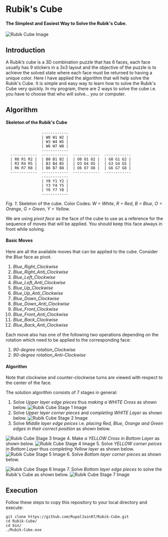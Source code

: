 # Rubik's Cube
#### The Simplest and Easiest Way to Solve the Rubik's Cube.

![Rubik Cube Image](/images/1.jpg)

## Introduction
A Rubik’s cube is a 3D combination puzzle that has 6 faces, each face usually has 9 stickers in a 3x3 layout and the objective of the puzzle is to achieve the solved state where each face must be returned to having a unique color. Here I have applied the algorithm that will help solve the Rubik's Cube. It is simple and easy way to learn how to solve the Rubik's Cube very quickly. In my program, there are 2 ways to solve the cube i.e. you have to choose that who will solve... you or computer. 

## Algorithm

#### Skeleton of the Rubik's Cube
```
                ------------
                | W0 W1 W2 |
                | W3 W4 W5 |
                | W6 W7 W8 |
                ------------
  ------------  ------------  ------------  ------------
  | R0 R1 R2 |  | B0 B1 B2 |  | O0 O1 O2 |  | G0 G1 G2 |
  | R3 R4 R5 |  | B3 B4 B5 |  | O3 O4 O5 |  | G3 G4 G5 |
  | R6 R7 R8 |  | B6 B7 B8 |  | O6 O7 O8 |  | G6 G7 G8 | 
  ------------  ------------  ------------  ------------
                ------------
                | Y0 Y1 Y2 | 
                | Y3 Y4 Y5 | 
                | Y6 Y7 Y8 | 
                ------------

```
*Fig. 1*: Skeleton of the cube. Color Codes: *W = White*, *R = Red*, *B = Blue*, *O = Orange*, *G = Green*, *Y = Yellow*.

We are using *pivot face* as the face of the cube to use as a reference for the sequence of moves that will be applied. You should keep this face always in front while solving.
 
#### Basic Moves
Here are all the available moves that can be applied to the cube. Consider the *Blue* face as pivot.
 
1.  *Blue_Right_Clockwise*
2.  *Blue_Right_Anti_Clockwise*
3.  *Blue_Left_Clockwise*
4.  *Blue_Left_Anti_Clockwise*
5.  *Blue_Up_Clockwise*
6.  *Blue_Up_Anti_Clockwise*
7.  *Blue_Down_Clockwise*
8.  *Blue_Down_Anti_Clockwise*
9.  *Blue_Front_Clockwise*
10. *Blue_Front_Anti_Clockwise*
11. *Blue_Back_Clockwise*
12. *Blue_Back_Anti_Clockwise*

Each move also has one of the following two operations depending on the rotation which need to be applied to the corresponding face:

1. *90-degree rotation_Clockwise*
2. *90-degree rotation_Anti-Clockwise*

#### Algorithm

Note that clockwise and counter-clockwise turns are viewed with respect to the center of the face.

The solution algorithm consists of 7 stages in general:

1. Solve *Upper layer edge pieces* thus *making a WHITE Cross* as shown below.
![Rubik Cube Stage 1 Image](/images/Stage1.jpg)
2. Solve *Upper layer corner pieces* and *completing WHITE Layer* as shown below.
![Rubik Cube Stage 2 Image](/images/Stage2.jpg)
3. Solve *Middle layer edge peices* i.e. *placing Red, Blue, Orange and Green edges in their correct position* as shown below.

![Rubik Cube Stage 3 Image](/images/Stage3.jpg)
4. Make *a YELLOW Cross in Bottom Layer* as shown below.
![Rubik Cube Stage 4 Image](/images/Stage4.jpg)
5. Solve *YELLOW corner peices in Bottom Layer* thus *completing Yellow layer* as shown below.
![Rubik Cube Stage 5 Image](/images/Stage5.jpg)
6. Solve *Bottom layer corner pieces* as shown below.

![Rubik Cube Stage 6 Image](/images/Stage6.jpg)
7. Solve *Bottom layer edge pieces* to solve the Rubik's Cube as shown below.
![Rubik Cube Stage 7 Image](/images/Stage7.jpg)

## Execution
Follow these steps to copy this repository to your local directory and execute:
```
git clone https://github.com/RupalJain97/Rubik-Cube.git
cd Rubik-Cube/
cd bin/
./Rubik-Cube.exe
```
